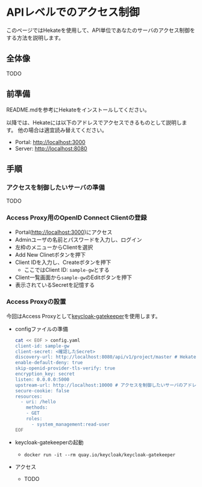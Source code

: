 # APIレベルでのアクセス制御

このページではHekateを使用して、API単位であなたのサーバのアクセス制御をする方法を説明します。

## 全体像

TODO

## 前準備

README.mdを参考にHekateをインストールしてください。

以降では、Hekateには以下のアドレスでアクセスできるものとして説明します。
他の場合は適宜読み替えてください。

- Portal: [http://localhost:3000](http://localhost:3000)
- Server: [http://localhost:8080](http://localhost:8080)

## 手順

### アクセスを制御したいサーバの準備

TODO

### Access Proxy用のOpenID Connect Clientの登録

- Portal([http://localhost:3000](http://localhost:3000))にアクセス
- Adminユーザの名前とパスワードを入力し、ログイン
- 左枠のメニューからClientを選択
- Add New Clinetボタンを押下
- Client IDを入力し、Createボタンを押下
  - ここではClient ID: `sample-gw`とする
- Client一覧画面から`sample-gw`のEditボタンを押下
- 表示されているSecretを記憶する

### Access Proxyの設置

今回はAccess Proxyとして[keycloak-gatekeeper](https://github.com/keycloak/keycloak-gatekeeper)を使用します。

- configファイルの準備

  ```bash
  cat << EOF > config.yaml
  client-id: sample-gw
  client-secret: <確認したSecret>
  discovery-url: http://localhost:8080/api/v1/project/master # Hekateサーバのアドレスとプロジェクトを変更した場合は適宜修正してください
  enable-default-deny: true
  skip-openid-provider-tls-verify: true
  encryption_key: secret
  listen: 0.0.0.0:5000
  upstream-url: http://localhost:10000 # アクセスを制御したいサーバのアドレス
  secure-cookie: false
  resources:
    - uri: /hello
      methods:
      - GET
      roles:
        - system_management:read-user
  EOF
  ```

- keycloak-gatekeeperの起動
  - `docker run -it --rm quay.io/keycloak/keycloak-gatekeeper`
- アクセス
  - TODO
